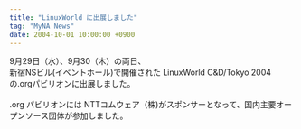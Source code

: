 ```yaml
---
title: "LinuxWorld に出展しました"
tag: "MyNA News"
date: 2004-10-01 10:00:00 +0900
---
```


9月29日（水）、9月30（木）の両日、<br>
新宿NSビル(イベントホール)で開催された LinuxWorld C&D/Tokyo 2004 の.orgパビリオンに出展しました。 <br>
<br>
.org パビリオンには NTTコムウェア（株)がスポンサーとなって、国内主要オープンソース団体が参加しました。<br>
<br>
<br>
